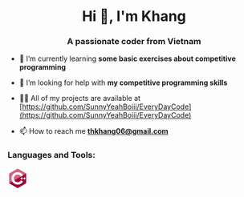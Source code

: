 <h1 align="center">Hi 👋, I'm Khang</h1>
<h3 align="center">A passionate coder from Vietnam</h3>

- 🌱 I’m currently learning **some basic exercises about competitive programming**

- 🤝 I’m looking for help with **my competitive programming skills**

- 👨‍💻 All of my projects are available at [https://github.com/SunnyYeahBoiii/EveryDayCode](https://github.com/SunnyYeahBoiii/EveryDayCode)

- 📫 How to reach me **thkhang06@gmail.com**



<h3 align="left">Languages and Tools:</h3>
<p align="left"> <a href="https://www.w3schools.com/cpp/" target="_blank" rel="noreferrer"> <img src="https://raw.githubusercontent.com/devicons/devicon/master/icons/cplusplus/cplusplus-original.svg" alt="cplusplus" width="40" height="40"/> </a> </p>
